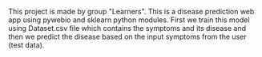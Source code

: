 This project is made by group "Learners".
This is a disease prediction web app using pywebio and sklearn python modules. 
First we train this model using Dataset.csv file  which contains the symptoms and its disease and then we predict the disease based on the input symptoms from the user (test data). 
